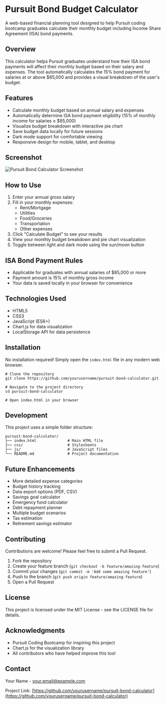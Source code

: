 # Pursuit Bond Budget Calculator

A web-based financial planning tool designed to help Pursuit coding bootcamp graduates calculate their monthly budget including Income Share Agreement (ISA) bond payments.

## Overview

This calculator helps Pursuit graduates understand how their ISA bond payments will affect their monthly budget based on their salary and expenses. The tool automatically calculates the 15% bond payment for salaries at or above $85,000 and provides a visual breakdown of the user's budget.

## Features

- Calculate monthly budget based on annual salary and expenses
- Automatically determine ISA bond payment eligibility (15% of monthly income for salaries ≥ $85,000)
- Visualize budget breakdown with interactive pie chart
- Save budget data locally for future sessions
- Dark mode support for comfortable viewing
- Responsive design for mobile, tablet, and desktop

## Screenshot

![Pursuit Bond Calculator Screenshot](screenshot.png)

## How to Use

1. Enter your annual gross salary
2. Fill in your monthly expenses:
   - Rent/Mortgage
   - Utilities
   - Food/Groceries
   - Transportation
   - Other expenses
3. Click "Calculate Budget" to see your results
4. View your monthly budget breakdown and pie chart visualization
5. Toggle between light and dark mode using the sun/moon button

## ISA Bond Payment Rules

- Applicable for graduates with annual salaries of $85,000 or more
- Payment amount is 15% of monthly gross income
- Your data is saved locally in your browser for convenience

## Technologies Used

- HTML5
- CSS3
- JavaScript (ES6+)
- Chart.js for data visualization
- LocalStorage API for data persistence

## Installation

No installation required! Simply open the `index.html` file in any modern web browser.

```
# Clone the repository
git clone https://github.com/yourusername/pursuit-bond-calculator.git

# Navigate to the project directory
cd pursuit-bond-calculator

# Open index.html in your browser
```

## Development

This project uses a simple folder structure:

```
pursuit-bond-calculator/
├── index.html              # Main HTML file
├── css/                    # Stylesheets
├── js/                     # JavaScript files
└── README.md               # Project documentation
```

## Future Enhancements

- More detailed expense categories
- Budget history tracking
- Data export options (PDF, CSV)
- Savings goal calculator
- Emergency fund calculator
- Debt repayment planner
- Multiple budget scenarios
- Tax estimation
- Retirement savings estimator

## Contributing

Contributions are welcome! Please feel free to submit a Pull Request.

1. Fork the repository
2. Create your feature branch (`git checkout -b feature/amazing-feature`)
3. Commit your changes (`git commit -m 'Add some amazing feature'`)
4. Push to the branch (`git push origin feature/amazing-feature`)
5. Open a Pull Request

## License

This project is licensed under the MIT License - see the LICENSE file for details.

## Acknowledgments

- Pursuit Coding Bootcamp for inspiring this project
- Chart.js for the visualization library
- All contributors who have helped improve this tool

## Contact

Your Name - [your.email@example.com](mailto:your.email@example.com)

Project Link: [https://github.com/yourusername/pursuit-bond-calculator](https://github.com/yourusername/pursuit-bond-calculator)
